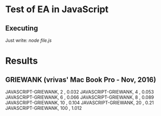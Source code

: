 # Test of EA in JavaScript
## Executing
Just write:
 *node file.js*

# Results

## GRIEWANK (vrivas' Mac Book Pro - Nov, 2016)
  JAVASCRIPT-GRIEWANK,  2 ,  0.032
  JAVASCRIPT-GRIEWANK,  4 ,  0.053
  JAVASCRIPT-GRIEWANK,  6 ,  0.066
  JAVASCRIPT-GRIEWANK,  8 ,  0.089
  JAVASCRIPT-GRIEWANK,  10 ,  0.104
  JAVASCRIPT-GRIEWANK,  20 ,  0.21
  JAVASCRIPT-GRIEWANK,  100 ,  1.012
